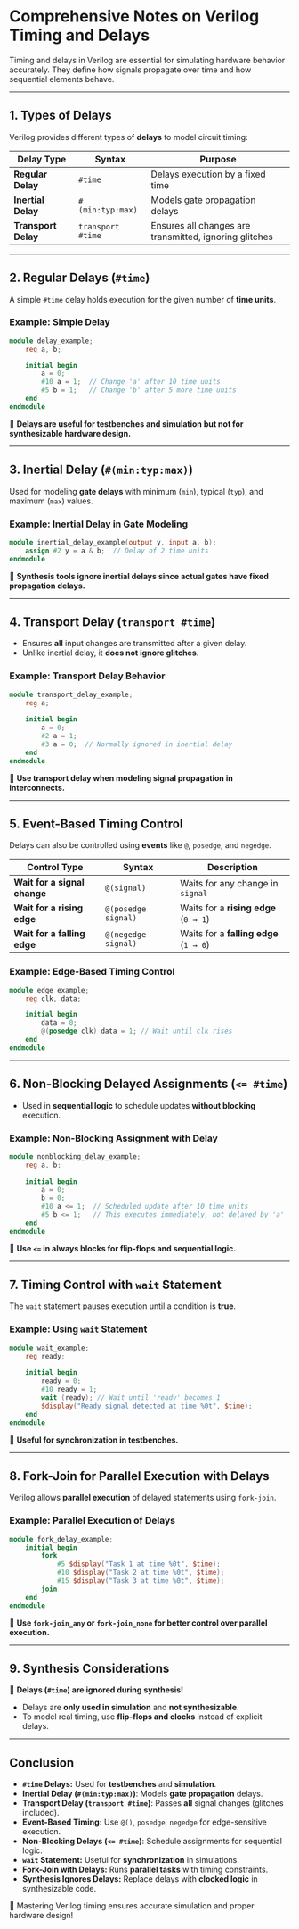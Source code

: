 # **Comprehensive Notes on Verilog Timing and Delays**  

Timing and delays in Verilog are essential for simulating hardware behavior accurately. They define how signals propagate over time and how sequential elements behave.

---

## **1. Types of Delays**  
Verilog provides different types of **delays** to model circuit timing:

| **Delay Type** | **Syntax** | **Purpose** |
|--------------|---------|-------------|
| **Regular Delay** | `#time` | Delays execution by a fixed time |
| **Inertial Delay** | `#(min:typ:max)` | Models gate propagation delays |
| **Transport Delay** | `transport #time` | Ensures all changes are transmitted, ignoring glitches |

---

## **2. Regular Delays (`#time`)**  
A simple `#time` delay holds execution for the given number of **time units**.

### **Example: Simple Delay**
```verilog
module delay_example;
    reg a, b;

    initial begin
        a = 0;
        #10 a = 1;  // Change 'a' after 10 time units
        #5 b = 1;   // Change 'b' after 5 more time units
    end
endmodule
```
🔹 **Delays are useful for testbenches and simulation but not for synthesizable hardware design.**

---

## **3. Inertial Delay (`#(min:typ:max)`)**  
Used for modeling **gate delays** with minimum (`min`), typical (`typ`), and maximum (`max`) values.

### **Example: Inertial Delay in Gate Modeling**
```verilog
module inertial_delay_example(output y, input a, b);
    assign #2 y = a & b;  // Delay of 2 time units
endmodule
```
🔹 **Synthesis tools ignore inertial delays since actual gates have fixed propagation delays.**

---

## **4. Transport Delay (`transport #time`)**  
- Ensures **all** input changes are transmitted after a given delay.  
- Unlike inertial delay, it **does not ignore glitches**.  

### **Example: Transport Delay Behavior**
```verilog
module transport_delay_example;
    reg a;
    
    initial begin
        a = 0;
        #2 a = 1;
        #3 a = 0;  // Normally ignored in inertial delay
    end
endmodule
```
🔹 **Use transport delay when modeling **signal propagation in interconnects**.**

---

## **5. Event-Based Timing Control**  
Delays can also be controlled using **events** like `@`, `posedge`, and `negedge`.

| **Control Type** | **Syntax** | **Description** |
|-----------------|------------|----------------|
| **Wait for a signal change** | `@(signal)` | Waits for any change in `signal` |
| **Wait for a rising edge** | `@(posedge signal)` | Waits for a **rising edge** (`0 → 1`) |
| **Wait for a falling edge** | `@(negedge signal)` | Waits for a **falling edge** (`1 → 0`) |

### **Example: Edge-Based Timing Control**
```verilog
module edge_example;
    reg clk, data;

    initial begin
        data = 0;
        @(posedge clk) data = 1; // Wait until clk rises
    end
endmodule
```

---

## **6. Non-Blocking Delayed Assignments (`<= #time`)**  
- Used in **sequential logic** to schedule updates **without blocking** execution.

### **Example: Non-Blocking Assignment with Delay**
```verilog
module nonblocking_delay_example;
    reg a, b;
    
    initial begin
        a = 0;
        b = 0;
        #10 a <= 1;  // Scheduled update after 10 time units
        #5 b <= 1;   // This executes immediately, not delayed by 'a'
    end
endmodule
```
🔹 **Use `<=` in always blocks for flip-flops and sequential logic.**

---

## **7. Timing Control with `wait` Statement**  
The `wait` statement pauses execution until a condition is **true**.

### **Example: Using `wait` Statement**
```verilog
module wait_example;
    reg ready;
    
    initial begin
        ready = 0;
        #10 ready = 1;
        wait (ready); // Wait until 'ready' becomes 1
        $display("Ready signal detected at time %0t", $time);
    end
endmodule
```
🔹 **Useful for synchronization in testbenches.**

---

## **8. Fork-Join for Parallel Execution with Delays**  
Verilog allows **parallel execution** of delayed statements using `fork-join`.

### **Example: Parallel Execution of Delays**
```verilog
module fork_delay_example;
    initial begin
        fork
            #5 $display("Task 1 at time %0t", $time);
            #10 $display("Task 2 at time %0t", $time);
            #15 $display("Task 3 at time %0t", $time);
        join
    end
endmodule
```
🔹 **Use `fork-join_any` or `fork-join_none` for better control over parallel execution.**

---

## **9. Synthesis Considerations**
🔹 **Delays (`#time`) are ignored during synthesis!**  
- Delays are **only used in simulation** and **not synthesizable**.  
- To model real timing, use **flip-flops and clocks** instead of explicit delays.

---

## **Conclusion**
- **`#time` Delays:** Used for **testbenches** and **simulation**.  
- **Inertial Delay (`#(min:typ:max)`)**: Models **gate propagation** delays.  
- **Transport Delay (`transport #time`)**: Passes **all** signal changes (glitches included).  
- **Event-Based Timing:** Use `@()`, `posedge`, `negedge` for edge-sensitive execution.  
- **Non-Blocking Delays (`<= #time`)**: Schedule assignments for sequential logic.  
- **`wait` Statement:** Useful for **synchronization** in simulations.  
- **Fork-Join with Delays:** Runs **parallel tasks** with timing constraints.  
- **Synthesis Ignores Delays:** Replace delays with **clocked logic** in synthesizable code.

🚀 Mastering Verilog timing ensures accurate simulation and proper hardware design!